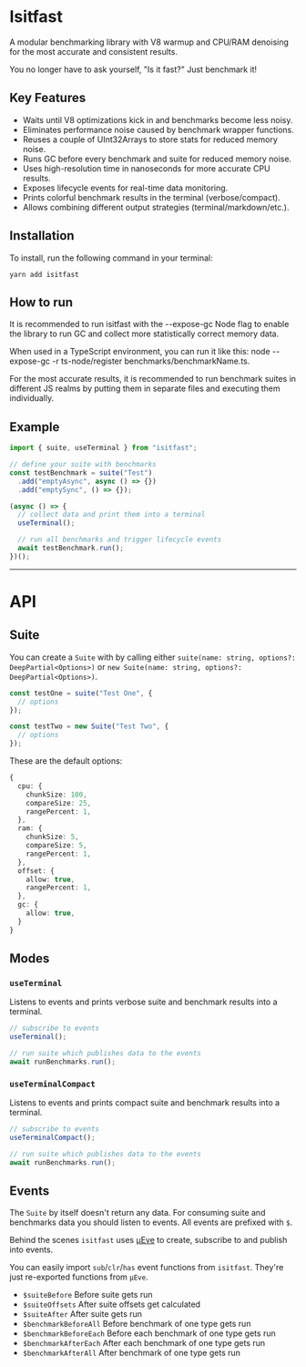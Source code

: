 # Isitfast

A modular benchmarking library with V8 warmup and CPU/RAM denoising for the most accurate and consistent results.

You no longer have to ask yourself, "Is it fast?" Just benchmark it!

## Key Features

- Waits until V8 optimizations kick in and benchmarks become less noisy.
- Eliminates performance noise caused by benchmark wrapper functions.
- Reuses a couple of UInt32Arrays to store stats for reduced memory noise.
- Runs GC before every benchmark and suite for reduced memory noise.
- Uses high-resolution time in nanoseconds for more accurate CPU results.
- Exposes lifecycle events for real-time data monitoring.
- Prints colorful benchmark results in the terminal (verbose/compact).
- Allows combining different output strategies (terminal/markdown/etc.).

## Installation

To install, run the following command in your terminal:

```shell
yarn add isitfast
```

## How to run

It is recommended to run isitfast with the --expose-gc Node flag to enable the library to run GC and collect more statistically correct memory data.

When used in a TypeScript environment, you can run it like this: node --expose-gc -r ts-node/register benchmarks/benchmarkName.ts.

For the most accurate results, it is recommended to run benchmark suites in different JS realms by putting them in separate files and executing them individually.

## Example

```ts
import { suite, useTerminal } from "isitfast";

// define your suite with benchmarks
const testBenchmark = suite("Test")
  .add("emptyAsync", async () => {})
  .add("emptySync", () => {});

(async () => {
  // collect data and print them into a terminal
  useTerminal();

  // run all benchmarks and trigger lifecycle events
  await testBenchmark.run();
})();
```

---

# API

## Suite

You can create a `Suite` with by calling either `suite(name: string, options?: DeepPartial<Options>)` or `new Suite(name: string, options?: DeepPartial<Options>)`.

```ts
const testOne = suite("Test One", {
  // options
});

const testTwo = new Suite("Test Two", {
  // options
});
```

These are the default options:

```ts
{
  cpu: {
    chunkSize: 100,
    compareSize: 25,
    rangePercent: 1,
  },
  ram: {
    chunkSize: 5,
    compareSize: 5,
    rangePercent: 1,
  },
  offset: {
    allow: true,
    rangePercent: 1,
  },
  gc: {
    allow: true,
  }
}
```

## Modes

### `useTerminal`

Listens to events and prints verbose suite and benchmark results into a terminal.

```ts
// subscribe to events
useTerminal();

// run suite which publishes data to the events
await runBenchmarks.run();
```

### `useTerminalCompact`

Listens to events and prints compact suite and benchmark results into a terminal.

```ts
// subscribe to events
useTerminalCompact();

// run suite which publishes data to the events
await runBenchmarks.run();
```

## Events

The `Suite` by itself doesn't return any data. For consuming suite and benchmarks data you should listen to events. All events are prefixed with `$`.

Behind the scenes `isitfast` uses [μEve](https://github.com/yamiteru/ueve) to create, subscribe to and publish into events.

You can easily import `sub`/`clr`/`has` event functions from `isitfast`. They're just re-exported functions from `μEve`.

- `$suiteBefore` Before suite gets run
- `$suiteOffsets` After suite offsets get calculated
- `$suiteAfter` After suite gets run
- `$benchmarkBeforeAll` Before benchmark of one type gets run
- `$benchmarkBeforeEach` Before each benchmark of one type gets run
- `$benchmarkAfterEach` After each benchmark of one type gets run
- `$benchmarkAfterAll` After benchmark of one type gets run
